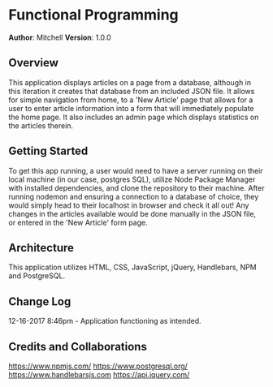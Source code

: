 # Functional Programming

**Author**: Mitchell
**Version**: 1.0.0 

## Overview
This application displays articles on a page from a database, although in this iteration it creates that database from an included JSON file. It allows for simple navigation from home, to a 'New Article' page that allows for a user to enter article information into a form that will immediately populate the home page. It also includes an admin page which displays statistics on the articles therein.

## Getting Started
To get this app running, a user would need to have a server running on their local machine (in our case, postgres SQL), utilize Node Package Manager with installed dependencies, and clone the repository to their machine. After running nodemon and ensuring a connection to a database of choice, they would simply head to their localhost in browser and check it all out! Any changes in the articles available would be done manually in the JSON file, or entered in the 'New Article' form page.

## Architecture
This application utilizes HTML, CSS, JavaScript, jQuery, Handlebars, NPM and PostgreSQL.

## Change Log
12-16-2017 8:46pm - Application functioning as intended.

## Credits and Collaborations
https://www.npmjs.com/
https://www.postgresql.org/
https://www.handlebarsjs.com
https://api.jquery.com/

